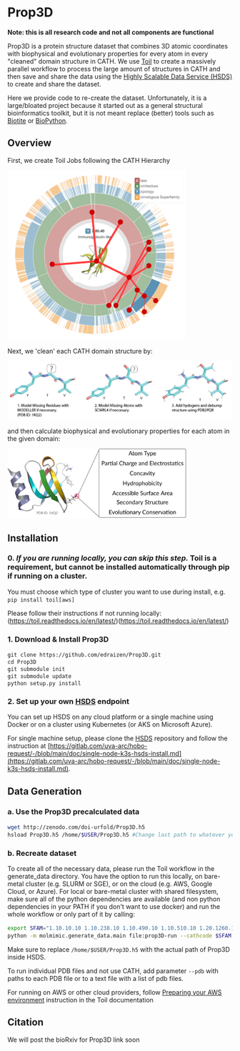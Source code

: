 # Prop3D

**Note: this is all research code and not all components are functional**

Prop3D is a protein structure dataset that combines 3D atomic coordinates with biophysical and evolutionary properties for every atom in every "cleaned" domain structure in CATH. We use [Toil](https://github.com/DataBiosphere/toil) to create a massively parallel workflow to process the large amount of structures in CATH and then save and share the data using the [Highly Scalable Data Service (HSDS)](https://github.com/HDFGroup/hsds) to create and share the dataset.

Here we provide code to re-create the dataset. Unfortunately, it is a large/bloated project because it started out as a general structural bioinformatics toolkit, but it is not meant replace (better) tools such as [Biotite](https://github.com/biotite-dev/biotite) or [BioPython](https://github.com/biopython/biopython).

## Overview

First, we create Toil Jobs following the CATH Hierarchy

<img src="figures/Cath2Toil.png" alt="CATH hierarchy in Toil" width="400"/>

Next, we 'clean' each CATH domain structure by:

<img src="figures/clean_structures_protocol.png" alt="How we clean structures" width="600"/>

and then calculate biophysical and evolutionary properties for each atom in the given domain:

<img src="figures/biophysical_features.png" alt="biophysical properties" width="400"/>

## Installation


### 0. <i>If you are running locally, you can skip this step.</i> Toil is a requirement, but cannot be installed automatically through pip if running on a cluster.

You must choose which type of cluster you want to use during install, e.g. `pip install toil[aws]`

Please follow their instructions if not running locally: (https://toil.readthedocs.io/en/latest/)(https://toil.readthedocs.io/en/latest/)

### 1. Download & Install Prop3D
```
git clone https://github.com/edraizen/Prop3D.git
cd Prop3D
git submodule init
git submodule update
python setup.py install
```
### 2. Set up your own [HSDS](https://github.com/HDFGroup/hsds) endpoint

You can set up HSDS on any cloud platform or a single machine using Docker or on a cluster using Kubernetes (or AKS on Microsoft Azure).

For single machine setup, please clone the [HSDS](https://github.com/HDFGroup/hsds) repository and follow the instruction at [https://gitlab.com/uva-arc/hobo-request/-/blob/main/doc/single-node-k3s-hsds-install.md](https://gitlab.com/uva-arc/hobo-request/-/blob/main/doc/single-node-k3s-hsds-install.md).


## Data Generation

### a. Use the Prop3D precalculated data

```bash
wget http://zenodo.com/doi-urfold/Prop3D.h5
hsload Prop3D.h5 /home/$USER/Prop3D.h5 #Change last path to whatever you want to name the file in HSDS
```

### b. Recreate dataset

To create all of the necessary data, please run the Toil workflow in the generate_data directory. You have the option to run this locally, on bare-metal cluster (e.g. SLURM or SGE), or on the cloud (e.g. AWS, Google Cloud, or Azure). For local or bare-metal cluster with shared filesystem, make sure all of the python dependencies are available (and non python dependencies in your PATH if you don't want to use docker) and run the whole workflow or only part of it by calling:

```bash
export SFAM="1.10.10.10 1.10.238.10 1.10.490.10 1.10.510.10 1.20.1260.10 2.30.30.100 2.40.50.140 2.60.40.10 3.10.20.30 3.30.230.10 3.30.300.20 3.30.310.60 3.30.1360.40 3.30.1370.10 3.30.1380.10 3.40.50.300 3.40.50.720 3.80.10.10 3.90.79.10 3.90.420.10" #Change to include whichever superfamiles you want. If empty, it will run all CATH superfamilies
python -m molmimic.generate_data.main file:prop3D-run --cathcode $SFAM --hsds_file /home/$USER/Prop3D.h5 --defaultCores 20 --maxLocalJobs 20
```
Make sure to replace `/home/$USER/Prop3D.h5` with the actual path of Prop3D inside HSDS.

To run individual PDB files and not use CATH, add parameter `--pdb` with paths to each PDB file or to a text file with a list of pdb files.

For running on AWS or other cloud providers, follow [Preparing your AWS environment](https://toil.readthedocs.io/en/3.15.0/running/cloud/amazon.html#preparing-your-aws-environment) instruction in the Toil documentation

## Citation

We will post the bioRxiv for Prop3D link soon
